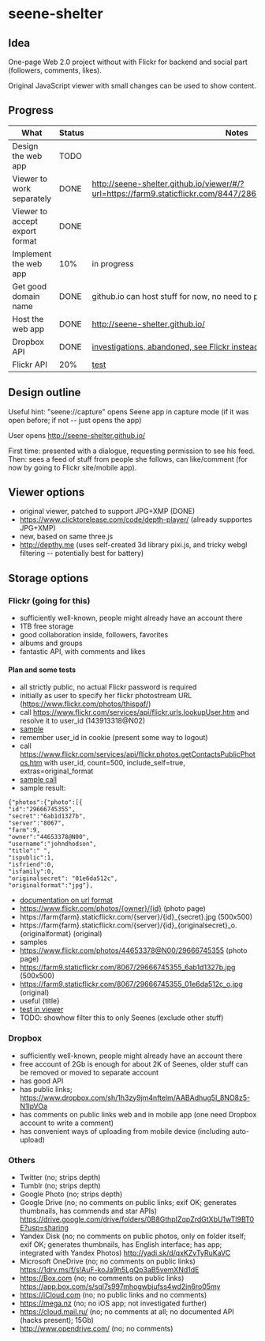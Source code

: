 # seene-shelter

## Idea

One-page Web 2.0 project without with Flickr for backend and social part (followers, comments, likes).

Original JavaScript viewer with small changes can be used to show content.

## Progress

| What                           | Status  | Notes                                        |
| -------------------------------|---------|----------------------------------------------|
| Design the web app             | TODO    |
| Viewer to work separately      | DONE    | http://seene-shelter.github.io/viewer/#/?url=https://farm9.staticflickr.com/8447/28629663783_9d20b4120d_o_d.jpg
| Viewer to accept export format | DONE    |
| Implement the web app          | 10%     | in progress
| Get good domain name           | DONE    | github.io can host stuff for now, no need to pay or register |
| Host the web app               | DONE    | http://seene-shelter.github.io/              |
| Dropbox API                    | DONE    | [investigations, abandoned, see Flickr instead](t/dropbox/readme.md), [test](http://seene-shelter.github.io/t/dropbox/)                       |
| Flickr API                     | 20%    | [test](https://seene-shelter.github.io/feed-testing-prototype.html)                |

## Design outline

Useful hint: "seene://capture" opens Seene app in capture mode (if it was open before; if not -- just opens the app)

User opens http://seene-shelter.github.io/

First time: presented with a dialogue, requesting permission to see his feed.
Then: sees a feed of stuff from people she follows, can like/comment (for now by going to Flickr site/mobile app).

## Viewer options

* original viewer, patched to support JPG+XMP (DONE)
* https://www.clicktorelease.com/code/depth-player/ (already supportes JPG+XMP)
* new, based on same three.js
* http://depthy.me (uses self-created 3d library pixi.js, and tricky webgl filtering -- potentially best for battery)

## Storage options

### Flickr (going for this)
 
* sufficiently well-known, people might already have an account there
* 1TB free storage
* good collaboration inside, followers, favorites
* albums and groups 
* fantastic API, with comments and likes

#### Plan and some tests

* all strictly public, no actual Flickr password is required
* initially as user to specify her flickr photostream URL (https://www.flickr.com/photos/thispaf/)
* call https://www.flickr.com/services/api/flickr.urls.lookupUser.htm and resolve it to user_id (143913318@N02)
* [sample](https://api.flickr.com/services/rest/?method=flickr.urls.lookupUser&api_key=d8e561f63a10489788fe1e37f351d738&url=https%3A%2F%2Fwww.flickr.com%2Fphotos%2Fthispaf%2F&format=json&nojsoncallback=1)
* remember user_id in cookie (present some way to logout)
* call https://www.flickr.com/services/api/flickr.photos.getContactsPublicPhotos.htm with user_id, count=500, include_self=true, extras=original_format
* [sample call](https://api.flickr.com/services/rest/?method=flickr.photos.getContactsPublicPhotos&api_key=d8e561f63a10489788fe1e37f351d738&user_id=143913318%40N02&count=500&include_self=&extras=original_format&format=json&nojsoncallback=1)
* sample result:
```
{"photos":{"photo":[{
"id":"29666745355",
"secret":"6ab1d1327b",
"server":"8067",
"farm":9,
"owner":"44653378@N00",
"username":"johndhodson",
"title":" ",
"ispublic":1,
"isfriend":0,
"isfamily":0,
"originalsecret": "01e6da512c",
"originalformat":"jpg"},
```
* [documentation on url format](https://www.flickr.com/services/api/misc.urls.html)
* https://www.flickr.com/photos/{owner}/{id} (photo page)
* https://farm{farm}.staticflickr.com/{server}/{id}_{secret}.jpg (500x500)
* https://farm{farm}.staticflickr.com/{server}/{id}_{originalsecret}_o.{originalformat} (original)
* samples
* https://www.flickr.com/photos/44653378@N00/29666745355 (photo page)
* https://farm9.staticflickr.com/8067/29666745355_6ab1d1327b.jpg  (500x500)
* https://farm9.staticflickr.com/8067/29666745355_01e6da512c_o.jpg  (original)
* useful {title}
* [test in viewer](https://seene-shelter.github.io/viewer/#/?url=https://farm9.staticflickr.com/8067/29666745355_01e6da512c_o.jpg)
* TODO: showhow filter this to only Seenes (exclude other stuff)

### Dropbox

* sufficiently well-known, people might already have an account there
* free account of 2Gb is enough for about 2K of Seenes, older stuff can be removed or moved to separate account
* has good API
* has public links; https://www.dropbox.com/sh/1h3zy9jm4nftelm/AABAdhug5I_8NO8z5-N1lpVOa
* has comments on public links web and in mobile app (one need Dropbox account to write a comment)
* has convenient ways of uploading from mobile device (including auto-upload)

### Others

* Twitter (no; strips depth)
* Tumblr (no; strips depth)
* Google Photo (no; strips depth)
* Google Drive (no; no comments on public links; exif OK; generates thumbnails, has commends and star APIs) https://drive.google.com/drive/folders/0B8GthpIZqpZrdGtXbU1wTl9BT0E?usp=sharing
* Yandex Disk (no; no comments on public photos, only on folder itself; exif OK; generates thumbnails, has English interface; has app; integrated with Yandex Photos) http://yadi.sk/d/qxKZvTyRuKaVC
* Microsoft OneDrive (no; no comments on public links) https://1drv.ms/f/s!AuF-koJa9h5LgQp3aB5vemXNd1dE
* https://Box.com (no; no comments on public links) https://app.box.com/s/sql7s997mhogwbjufss4wd2in6ro05my
* https://iCloud.com (no; no public links and no comments)
* https://mega.nz (no; no iOS app; not investigated further)
* https://cloud.mail.ru/ (no; no comments at all; no documented API (hacks present); 15Gb)
* http://www.opendrive.com/ (no; no comments)
